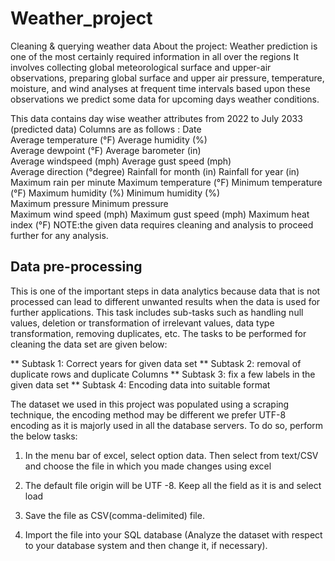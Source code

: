 # Weather_project
Cleaning &amp; querying weather data
About the project:
Weather prediction is one of the most certainly required information in all over the regions It involves collecting global meteorological surface and upper-air observations, preparing global surface and upper air pressure, temperature, moisture, and wind analyses at frequent time intervals based upon these observations we predict some data for upcoming days weather conditions.

This data contains day wise weather attributes from 2022 to July 2033 (predicted data)
Columns are as follows :
Date	
Average temperature (°F)
Average humidity (%)	
Average dewpoint (°F)
Average barometer (in)	
Average windspeed (mph)
Average gust speed (mph)	
Average direction (°degree)
Rainfall for month (in)	
Rainfall for year (in)
Maximum rain per minute	
Maximum temperature (°F)
Minimum temperature (°F)
Maximum humidity (%)
Minimum humidity (%)	
Maximum pressure
Minimum pressure	
Maximum wind speed (mph)
Maximum gust speed (mph)
Maximum heat index (°F)
NOTE:the given data requires cleaning and analysis to proceed further for any analysis.

## Data pre-processing 
This is one of the important steps in data analytics because data that is not processed can lead to different unwanted results when the data is used for further applications. This task includes sub-tasks such as handling null values, deletion or transformation of irrelevant values, data type transformation, removing duplicates, etc. The tasks to be performed for cleaning the data set are given below:

** Subtask 1: Correct years for given data set
** Subtask 2: removal of duplicate rows and duplicate Columns
** Subtask 3: fix a few labels in the given data set
** Subtask 4: Encoding data into suitable format

The dataset we used in this project was populated using a scraping technique, the encoding method may be different we prefer UTF-8 encoding as it is majorly used in all the database servers. To do so, perform the below tasks:

1. In the menu bar of excel, select option data. Then select from text/CSV and choose the file in which you made changes using excel

2. The default file origin will be UTF -8. Keep all the field as it is and select load

3. Save the file as CSV(comma-delimited) file.

4. Import the file into your SQL database (Analyze the dataset with respect to your database system and then change it, if necessary).

